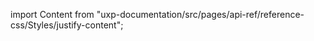 
import Content from "uxp-documentation/src/pages/api-ref/reference-css/Styles/justify-content";

<Content query="product=photoshop"/>
